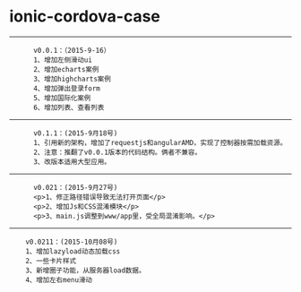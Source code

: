 # ionic-cordova-case
---------------------------------------------------------------------
          v0.0.1：（2015-9-16）
          1、增加左侧滑动ui
          2、增加echarts案例
          3、增加highcharts案例
          4、增加弹出登录form
          5、增加国际化案例
          6、增加列表、查看列表

-----------------------------------------------------------------------
          v0.1.1：(2015-9月18号)
          1、引用新的架构，增加了requestjs和angularAMD，实现了控制器按需加载资源。
          2、注意：推翻了v0.0.1版本的代码结构。俩者不兼容。
          3、改版本适用大型应用。

-------------------------------------------------------------------------------
          v0.021：(2015-9月27号)
          <p>1、修正路径错误导致无法打开页面</p>
          <p>2、增加Js和CSS混淆模块</p>
          <p>3、main.js调整到www/app里，受全局混淆影响。</p>
-------------------------------------------------------------------------------
        v0.0211：(2015-10月08号)
        1、增加lazyload动态加载css
        2、一些卡片样式
        3、新增圈子功能，从服务器load数据。
        4、增加左右menu滑动